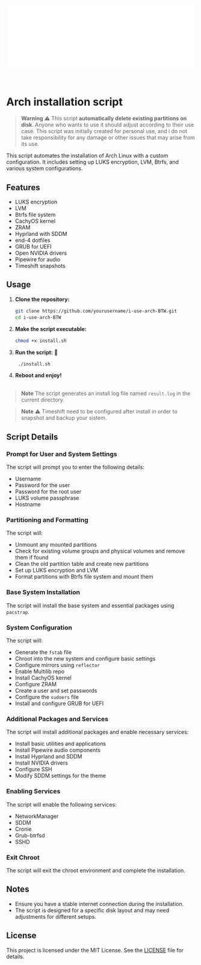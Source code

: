 <p align="center">
  <img src="archlinux-logo.png" alt="Arch Logo"/>
</p>

<br>

# Arch installation script

> **Warning** ⚠️
> This script **automatically delete existing partitions on disk**. Anyone who wants to use it should adjust according to their use case. This script was initially created for personal use, and i do not take responsibility for any damage or other issues that may arise from its use.


This script automates the installation of Arch Linux with a custom configuration. It includes setting up LUKS encryption, LVM, Btrfs, and various system configurations.

## Features

- LUKS encryption
- LVM
- Btrfs file system
- CachyOS kernel
- ZRAM 
- Hyprland with SDDM
- end-4 dotfiles
- GRUB for UEFI
- Open NVIDIA drivers
- Pipewire for audio
- Timeshift snapshots


## Usage

1. **Clone the repository:**

    ```bash
    git clone https://github.com/yourusername/i-use-arch-BTW.git
    cd i-use-arch-BTW
    ```

2. **Make the script executable:**

    ```bash
    chmod +x install.sh
    ```

3. **Run the script:** 🚀

    ```bash
     ./install.sh
    ```
4. **Reboot and enjoy!** 
<br><br>

> **Note**
> The script generates an install log file named `result.log` in the current directory.

> **Note** ⚠️
> Timeshift need to be configured after install in order to snapshot and backup your sistem. 

## Script Details

### Prompt for User and System Settings

The script will prompt you to enter the following details:

- Username
- Password for the user
- Password for the root user
- LUKS volume passphrase
- Hostname

### Partitioning and Formatting

The script will:

- Unmount any mounted partitions
- Check for existing volume groups and physical volumes and remove them if found
- Clean the old partition table and create new partitions
- Set up LUKS encryption and LVM
- Format partitions with Btrfs file system and mount them

### Base System Installation

The script will install the base system and essential packages using `pacstrap`.

### System Configuration

The script will:

- Generate the `fstab` file
- Chroot into the new system and configure basic settings
- Configure mirrors using `reflector`
- Enable Multilib repo
- Install CachyOS kernel
- Configure ZRAM
- Create a user and set passwords
- Configure the `sudoers` file
- Install and configure GRUB for UEFI


### Additional Packages and Services

The script will install additional packages and enable necessary services:

- Install basic utilities and applications
- Install Pipewire audio components
- Install Hyprland and SDDM
- Install NVIDIA drivers
- Configure SSH
- Modify SDDM settings for the theme

### Enabling Services

The script will enable the following services:

- NetworkManager
- SDDM
- Cronie
- Grub-btrfsd
- SSHD

### Exit Chroot

The script will exit the chroot environment and complete the installation.

## Notes

- Ensure you have a stable internet connection during the installation.
- The script is designed for a specific disk layout and may need adjustments for different setups.

## License

This project is licensed under the MIT License. See the [LICENSE](http://_vscodecontentref_/2) file for details.




